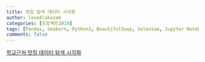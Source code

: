 ```yaml
---
title: 맛집 탐색 데이터 시각화
author: loveAlakazam
categories: [프로젝트2019]
tags: [Pandas, Seaborn, Python3, BeautifulSoup, Selenium, Jupyter Notebook]
comments: false
---
```



[학교근처 맛집 데이터 탐색 시각화](https://blog.naver.com/rose1216_/221503074621)
